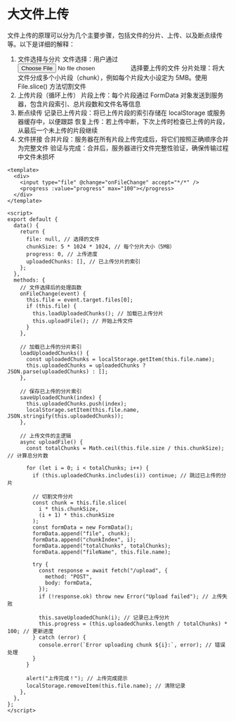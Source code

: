 # 大文件上传

文件上传的原理可以分为几个主要步骤，包括文件的分片、上传、以及断点续传等。以下是详细的解释：

1. 文件选择与分片
   文件选择：用户通过 <input type="file"> 选择要上传的文件
   分片处理：将大文件分成多个小片段（chunk），例如每个片段大小设定为 5MB。使用 File.slice() 方法切割文件
2. 上传片段（循环上传）
   片段上传：每个片段通过 FormData 对象发送到服务器，包含片段索引、总片段数和文件名等信息
3. 断点续传
   记录已上传片段：将已上传片段的索引存储在 localStorage 或服务器缓存中，以便跟踪
   恢复上传：若上传中断，下次上传时检查已上传的片段，从最后一个未上传的片段继续
4. 文件拼接
   合并片段：服务器在所有片段上传完成后，将它们按照正确顺序合并为完整文件
   验证与完成：合并后，服务器进行文件完整性验证，确保传输过程中文件未损坏

```vue
<template>
  <div>
    <input type="file" @change="onFileChange" accept="*/*" />
    <progress :value="progress" max="100"></progress>
  </div>
</template>

<script>
export default {
  data() {
    return {
      file: null, // 选择的文件
      chunkSize: 5 * 1024 * 1024, // 每个分片大小（5MB）
      progress: 0, // 上传进度
      uploadedChunks: [], // 已上传分片的索引
    };
  },
  methods: {
    // 文件选择后的处理函数
    onFileChange(event) {
      this.file = event.target.files[0];
      if (this.file) {
        this.loadUploadedChunks(); // 加载已上传分片
        this.uploadFile(); // 开始上传文件
      }
    },

    // 加载已上传的分片索引
    loadUploadedChunks() {
      const uploadedChunks = localStorage.getItem(this.file.name);
      this.uploadedChunks = uploadedChunks ? JSON.parse(uploadedChunks) : [];
    },

    // 保存已上传的分片索引
    saveUploadedChunk(index) {
      this.uploadedChunks.push(index);
      localStorage.setItem(this.file.name, JSON.stringify(this.uploadedChunks));
    },

    // 上传文件的主逻辑
    async uploadFile() {
      const totalChunks = Math.ceil(this.file.size / this.chunkSize); // 计算总分片数

      for (let i = 0; i < totalChunks; i++) {
        if (this.uploadedChunks.includes(i)) continue; // 跳过已上传的分片

        // 切割文件分片
        const chunk = this.file.slice(
          i * this.chunkSize,
          (i + 1) * this.chunkSize
        );
        const formData = new FormData();
        formData.append("file", chunk);
        formData.append("chunkIndex", i);
        formData.append("totalChunks", totalChunks);
        formData.append("fileName", this.file.name);

        try {
          const response = await fetch("/upload", {
            method: "POST",
            body: formData,
          });
          if (!response.ok) throw new Error("Upload failed"); // 上传失败

          this.saveUploadedChunk(i); // 记录已上传分片
          this.progress = (this.uploadedChunks.length / totalChunks) * 100; // 更新进度
        } catch (error) {
          console.error(`Error uploading chunk ${i}:`, error); // 错误处理
        }
      }

      alert("上传完成！"); // 上传完成提示
      localStorage.removeItem(this.file.name); // 清除记录
    },
  },
};
</script>
```
